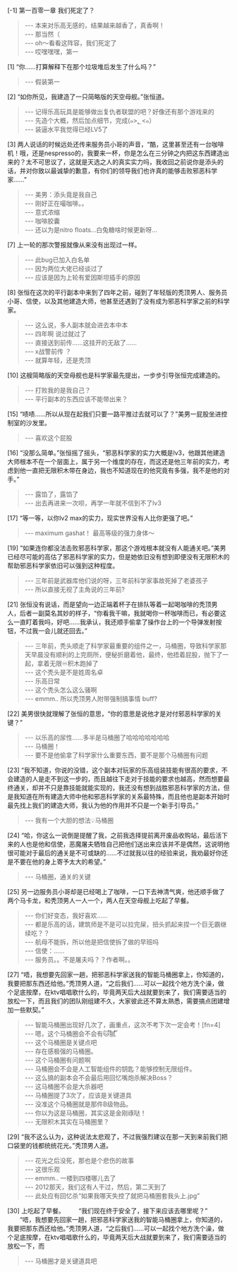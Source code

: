 
[-1] 第一百零一章 我们死定了？
>--- 本来对乐高无感的，结果越来越香了，真香啊！<br>
>--- 那当然（<br>
>--- oh～看看这阵容，我们死定了<br>
>--- 哎嘿嘿嘿，第一<br>

[1] “你……打算解释下在那个垃圾堆后发生了什么吗？”
>--- 假装第一<br>

[2] “如你所见，我建造了一只简略版的天空母舰。”张恒道。
>--- 记得乐高玩具是能够做出复仇者联盟的吧？好像还有那个游戏来的<br>
>--- 先造个大概，然后加点细节，完成(๑&gt;؂&lt;๑）<br>
>--- 装逼水平我觉得已经LV5了<br>

[3] 两人说话的时候远处还传来服务员小哥的声音，“酷，这里甚至还有一台咖啡机！哦，还是nespresso的，我要来一杯，你是怎么在三分钟之内把这东西建造出来的？太不可思议了，这就是天选之人的真实实力吗，我收回之前说你是添头的话，并对你致以最诚挚的歉意，有你们的领导我们也许真的能够击败邪恶科学家……”
>--- 美男：添头竟是我自己<br>
>--- 刚好正在嘬咖啡。。<br>
>--- 意式浓缩<br>
>--- 咖啡胶囊<br>
>--- 还以为是nitro floats…白兔糖啥时候更新呀…<br>

[7] 上一轮的那次警报就像从来没有出现过一样。
>--- 此bug已加入白名单<br>
>--- 因为两位大佬已经谈过了<br>
>--- 应该是因为上轮有爱因斯坦插手的原因<br>

[8] 张恒在这次的平行副本中来到了四年之前，碰到了年轻版的秃顶男人、服务员小哥、信使，以及其他建造大师，他甚至还遇到了没有成为邪恶科学家之前的科学家。
>--- 这么说，多人副本就会进去本中本<br>
>--- 四年啊 说过就过了<br>
>--- 直接送到前传……这挂开的无敌了……<br>
>--- x战警前传 ？<br>
>--- 就算年轻，还是秃顶<br>

[10] 这艘简略版的天空母舰也是科学家最先提出，一步步引导张恒完成建造的。
>--- 打败我的是我自己？<br>
>--- 平行副本的东西应该不能带出来？<br>

[15] “啧啧……所以从现在起我们只要一路平推过去就可以了？”美男一屁股坐进控制室的沙发里。
>--- 喜欢这个屁股<br>

[16] “没那么简单。”张恒摇了摇头，“邪恶科学家的实力大概是lv3，他跟其他建造大师根本不在一个层面上，属于另一个维度的存在，而这还是他三年前的实力，考虑到他一直把无限积木带在身边，我也不知道现在的他究竟有多强，我不是他的对手。”
>--- 露馅了，露馅了<br>
>--- 出去再进来一次呗，再学一年就不信到不了lv3<br>

[17] “等一等，以你lv2 max的实力，现实世界没有人比你更强了吧。”
>--- maximum gashat！
最高等级的强力身体～<br>

[19] “如果连你都没法击败邪恶科学家，那这个游戏根本就没有人能通关吧。”美男已经尽可能的高估了邪恶科学家的实力，但是她依旧没有想到即便没有无限积木的帮助邪恶科学家依旧可以强到这种程度。
>--- 三年前是武器库他们说的呀，三年前科学家事故死掉了老婆孩子<br>
>--- 所以直接无视了主角说的三年前?<br>

[21] 张恒没有说话，而是望向一边正端着杯子在排队等着一起喝咖啡的秃顶男人，后者一副莫名其妙的样子，“你看我干嘛，我就喝你一杯咖啡而已，有必要这么一直盯着我吗，好吧……我承认，我还顺手偷拿了操作台上的一个导弹发射按钮，不过我一会儿就还回去。”
>--- 三年前，秃头顺走了科学家最重要的组件之一，马桶圈，导致科学家那天早晨没有顺利的上完厕所，便秘折磨着他，最终，他捂着屁股，抛下了一起，拿着无限♾️积木跑掉了<br>
>--- 这个秃头是不是姓周名卓<br>
>--- 乐高日常<br>
>--- 这个秃头怎么这么骚啊<br>
>--- emmm.. 所以秃顶男人附带强制搞事情 buff?<br>

[22] 美男很快就理解了张恒的意思，“你的意思是说他才是对付邪恶科学家的关键？”
>--- 以乐高的尿性……多半是马桶圈了哈哈哈哈哈哈哈<br>
>--- 马桶圈！<br>
>--- 要不是他偷拿了科学家什么重要东西，要不是那个马桶圈有问题<br>

[23] “我不知道，你说的没错，这个副本对玩家的乐高组装技能有很高的要求，不会建造的人是走不到这一步的，而且越往下走对于技能的要求也越高，然而想要最终通关，却并不只是靠技能就能实现的，我还没有想到战胜邪恶科学家的方法，但是我知道在所有建造大师中他和邪恶科学家的关系最特殊，而且他也是副本开始时最先找上我们的建造大师，我认为他的作用并不只是一个新手引导员。”
>--- 我有一个大胆的想法💡马桶圈<br>

[24] “哈，你这么一说倒是提醒了我，之前我选择提前离开废品收购站，最后活下来的人也是他和信使，恶魔屠夫牺牲自己把他们送出来应该并不是偶然，这说明他很可能对于最后的通关是不可或缺的……不过就我以往的经验来说，我劝最好你还是不要在他的身上寄予太大的希望。”
>--- 马桶圈，通关的关键<br>

[25] 另一边服务员小哥却是已经喝上了咖啡，一口下去神清气爽，他还顺手做了两个马卡龙，和秃顶男人一人一个，两人在天空母舰上吃起了早餐。
>--- 你们好变态，我好喜欢……<br>
>--- 都是乐高的话，建筑师是不是可以拉完屎，扭头抓起来捏一个巨无霸继续吃？？<br>
>--- 航母不能拆，所以他是把信使拆了做的早班吗<br>
>--- 信使：……<br>
>--- 服务员。。不是屠夫吗？？作者啊。。<br>

[27] “唔，我想要先回家一趟，把邪恶科学家送我的智能马桶圈拿上，你知道的，我要把那东西还给他。”秃顶男人道，“之后我们……可以一起找个地方洗个澡，做个足底按摩，在ktv唱唱歌什么的，毕竟两天后大战就要到来了，我们需要适当的放松一下，而且我们的团队刚组建不久，大家彼此还不算太熟悉，需要搞点团建增加一些默契。”
>--- 智能马桶圈出现好几次了，画重点，这次不考下次一定会考！[fn=4]<br>
>--- 嗯，这个马桶圈会不会有🐱֟腻֟<br>
>--- 这个马桶圈是关键点吧<br>
>--- 存在感极强的马桶圈。<br>
>--- 这个马桶圈有问题啊<br>
>--- 马桶圈会不会是人工智能组件的钥匙？能够控制无限组件。<br>
>--- 这么搞的副本会不会最后用回忆嘴炮杀解决Boss？<br>
>--- 这马桶圈不会是大杀器吧<br>
>--- 马桶圈提了3次了，应该是关键道具<br>
>--- 没准这个马桶圈就是那件B级物品。<br>
>--- 你以为这是马桶圈，其实这是金刚琢哒！<br>
>--- 无限积木其实在马桶圈里？<br>

[29] “我不这么认为，这种说法太悲观了，不过我强烈建议在那一天到来前我们把口袋里的钱都统统花光。”秃顶男人道。
>--- 花光之后没死，那也是个悲伤的故事<br>
>--- 这很乐观<br>
>--- emmm.. 一楼到四楼哪儿去了<br>
>--- 2012那天，我们这有人干过，然后，第二天到了<br>
>--- 此处应有回忆杀“如果我哪天失控了就把马桶圈套我头上.jpg”<br>

[30] 上吃起了早餐。
　　“我们现在终于安全了，接下来应该去哪里呢？”
　　“唔，我想要先回家一趟，把邪恶科学家送我的智能马桶圈拿上，你知道的，我要把那东西还给他。”秃顶男人道，“之后我们……可以一起找个地方洗个澡，做个足底按摩，在ktv唱唱歌什么的，毕竟两天后大战就要到来了，我们需要适当的放松一下，而
>--- 马桶圈才是关键道具吧<br>
